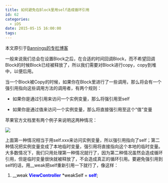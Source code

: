 ```yaml
---
title: 如何避免在Block里用self造成循环引用
id: 62
categories:
  - iOS
date: 2015-05-15 16:00:00
tags:
---
```


本文原引于[Bannings的专栏博客](http://blog.csdn.net/zhangao0086/article/details/38273239 "避免block中self循环引用")

一般来说我们总会在设置Block之后，在合适的时间回调Block，而不希望回调Block的时候Block已经被释放了，所以我们需要对Block进行copy，copy到堆中，以便后用。

当一个Block被Copy的时候，如果你在Block里进行了一些调用，那么将会有一个强引用指向这些调用方法的调用者，有两个规则：

*   如果你是通过引用来访问一个实例变量，那么将强引用至self

*   如果你是通过值来访问一个实例变量，那么将直接强引用至这个“值”变量

苹果官方文档里有两个例子来说明这两种情况：

![](http://img.blog.csdn.net/20140729170542000?watermark/2/text/aHR0cDovL2Jsb2cuY3Nkbi5uZXQvemhhbmdhbzAwODY=/font/5a6L5L2T/fontsize/400/fill/I0JBQkFCMA==/dissolve/70/gravity/SouthEast)

上面第一种情况相当于用self.xxx来访问实例变量，所以强引用指向了self；第二种情况把实例变量变成了本地临时变量，强引用将直接指向这个本地的临时变量。大多数情况下，我们只用处理第一种情况就行了，因为第二种情况虽然会造成循环引用，但是临时变量很快就被释放了，不会造成真正的循环引用。要避免强引用到self的话，用__weak把self重新引用一下就行了，像这样：

1.  <span style="margin: 0px; padding: 0px; border: none; color: black; background-color: inherit;"><span style="margin: 0px; padding: 0px; border: none; background-color: inherit;">__weak&nbsp;</span><span class="keyword" style="margin: 0px; padding: 0px; border: none; color: rgb(0, 0, 255); background-color: inherit; font-weight: bold;">ViewController</span><span style="margin: 0px; padding: 0px; border: none; background-color: inherit;">&nbsp;*weakSelf&nbsp;=&nbsp;</span><span class="keyword" style="margin: 0px; padding: 0px; border: none; color: rgb(0, 0, 255); background-color: inherit; font-weight: bold;">self</span><span style="margin: 0px; padding: 0px; border: none; background-color: inherit;">; &nbsp;</span></span>